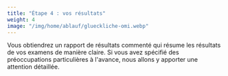 ```yaml
---
title: "Étape 4 : vos résultats"
weight: 4
image: "/img/home/ablauf/glueckliche-omi.webp"
---
```


Vous obtiendrez un rapport de résultats commenté qui résume les résultats de vos examens de manière claire. Si vous avez spécifié des préoccupations particulières à l'avance, nous allons y apporter une attention détaillée.